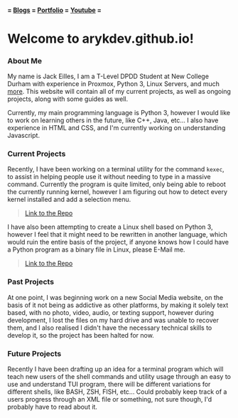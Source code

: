 #### = [Blogs](blog.md) = [Portfolio](portfolio.md) = [Youtube](youtube.md) =

# Welcome to arykdev.github.io!

### About Me
My name is Jack Eilles, I am a T-Level DPDD Student at New College Durham with experience in Proxmox, Python 3, Linux Servers, and much [more](portfolio.md).
This website will contain all of my current projects, as well as ongoing projects, along with some guides as well.

Currently, my main programming language is Python 3, however I would like to work on learning others in the future, like C++, Java, etc...
I also have experience in HTML and CSS, and I'm currently working on understanding Javascript.

### Current Projects

Recently, I have been working on a terminal utility for the command `kexec`, to assist in helping people use it without needing to type in a massive command.
Currently the program is quite limited, only being able to reboot the currently running kernel, however I am figuring out how to detect every kernel installed and add a selection menu.
> [Link to the Repo](https://github.com/ArykDev/KExUtil "Repo Link to KExUtil")

I have also been attempting to create a Linux shell based on Python 3, however I feel that it might need to be rewritten in another language, which would ruin the entire basis of the project, if anyone knows how I could have a Python program as a binary file in Linux, please E-Mail me.
> [Link to the Repo](https://github.com/ArykDev/PySH "Repo Link to PySH")

### Past Projects

At one point, I was beginning work on a new Social Media website, on the basis of it not being as addictive as other platforms, by making it solely text based, with no photo, video, audio, or texting support, however during development, I lost the files on my hard drive and was unable to recover them, and I also realised I didn't have the necessary technical skills to develop it, so the project has been halted for now.

### Future Projects

Recently I have been drafting up an idea for a terminal program which will teach new users of the shell commands and utility usage through an easy to use and understand TUI program, there will be different variations for different shells, like BASH, ZSH, FISH, etc...
Could probably keep track of a users progress through an XML file or something, not sure though, I'd probably have to read about it.